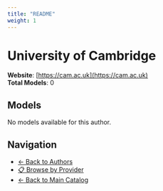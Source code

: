 ```yaml
---
title: "README"
weight: 1
---
```

# University of Cambridge

**Website**: [https://cam.ac.uk](https://cam.ac.uk)  
**Total Models**: 0

## Models

No models available for this author.

## Navigation

- [← Back to Authors](../README.md)
- [📋 Browse by Provider](../../providers/README.md)
- [← Back to Main Catalog](../../README.md)
